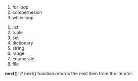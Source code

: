 

<!-- iteration tool -->
1. for loop
2. comperhesion 
3. while loop
   
<!--iteratable object  -->
1. list
2. tuple
3. set
4. dictionary
5. string
6. range
7. enumerate
8. file







<!-- response -->
 __next__():  # next() function returns the next item from the iterator.  

   

